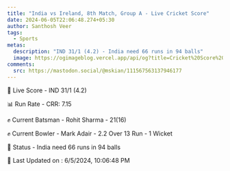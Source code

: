 ```yaml
---
title: "India vs Ireland, 8th Match, Group A - Live Cricket Score"
date: 2024-06-05T22:06:48.274+05:30
author: Santhosh Veer
tags:
  - Sports
metas:
  description: "IND 31/1 (4.2) - India need 66 runs in 94 balls"
  image: https://ogimageblog.vercel.app/api/og?title=Cricket%20Score%20%F0%9F%8F%8F
comments:
  src: https://mastodon.social/@mskian/111567563137946177
---
```


🔴 Live Score - IND 31/1 (4.2)  

📊 Run Rate - CRR: 7.15  

✊ Current Batsman - Rohit Sharma - 21(16)  

✊ Current Bowler - Mark Adair - 2.2 Over 13 Run - 1 Wicket  

📑 Status - India need 66 runs in 94 balls

<!--more-->

📝 Last Updated on : 6/5/2024, 10:06:48 PM
